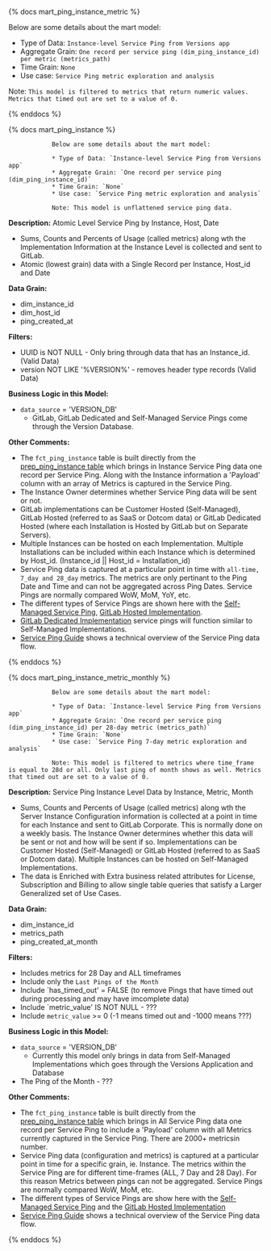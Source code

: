 {% docs mart_ping_instance_metric %}

Below are some details about the mart model:

* Type of Data: `Instance-level Service Ping from Versions app`
* Aggregate Grain: `One record per service ping (dim_ping_instance_id) per metric (metrics_path)`
* Time Grain: `None`
* Use case: `Service Ping metric exploration and analysis`

Note: `This model is filtered to metrics that return numeric values. Metrics that timed out are set to a value of 0.`

{% enddocs %}

{% docs mart_ping_instance %}

                Below are some details about the mart model:

                * Type of Data: `Instance-level Service Ping from Versions app`
                * Aggregate Grain: `One record per service ping (dim_ping_instance_id)`
                * Time Grain: `None`
                * Use case: `Service Ping metric exploration and analysis`

                Note: This model is unflattened service ping data.


**Description:** Atomic Level Service Ping by Instance, Host, Date
- Sums, Counts and Percents of Usage (called metrics) along wth the Implementation Information at the Instance Level is collected and sent to GitLab. 
- Atomic (lowest grain) data with a Single Record per Instance, Host_id and Date 

**Data Grain:**
- dim_instance_id
- dim_host_id
- ping_created_at

**Filters:**
- UUID is NOT NULL  -  Only bring through data that has an Instance_id.  (Valid Data)
- version NOT LIKE '%VERSION%'  - removes header type records (Valid Data)

**Business Logic in this Model:** 
- `data_source` = 'VERSION_DB'
  - GitLab, GitLab Dedicated and Self-Managed Service Pings come through the Version Database.   

**Other Comments:**
- The `fct_ping_instance` table is built directly from the [prep_ping_instance table](https://gitlab-data.gitlab.io/analytics/#!/model/model.gitlab_snowflake.prep_ping_instance) which brings in Instance Service Ping data one record per Service Ping.  Along with the Instance information a 'Payload' column with an array of Metrics is captured in the Service Ping. 
- The Instance Owner determines whether Service Ping data will be sent or not. 
- GitLab implementations can be Customer Hosted (Self-Managed), GitLab Hosted (referred to as SaaS or Dotcom data) or GitLab Dedicated Hosted (where each Installation is Hosted by GitLab but on Separate Servers).  
- Multiple Instances can be hosted on each Implementation. Multiple Installations can be included within each Instance which is determined by Host_id.   (Instance_id || Host_id = Installation_id)  
- Service Ping data is captured at a particular point in time with `all-time, 7_day and 28_day` metrics.  The metrics are only pertinant to the Ping Date and Time and can not be aggregated across Ping Dates. Service Pings are normally compared WoW, MoM, YoY,  etc.  
- The different types of Service Pings are shown here with the [Self-Managed Service Ping](https://about.gitlab.com/handbook/business-technology/data-team/data-catalog/saas-service-ping-automation/#self-managed-service-ping), [GitLab Hosted Implementation](https://about.gitlab.com/handbook/business-technology/data-team/data-catalog/saas-service-ping-automation/#saas-service-ping).
- [GitLab Dedicated Implementation](https://docs.gitlab.com/ee/subscriptions/gitlab_dedicated/#gitlab-dedicated) service pings will function similar to Self-Managed Implementations.
- [Service Ping Guide](https://docs.gitlab.com/ee/development/service_ping/) shows a technical overview of the Service Ping data flow.

{% enddocs %}

{% docs mart_ping_instance_metric_monthly %}

                Below are some details about the mart model:

                * Type of Data: `Instance-level Service Ping from Versions app`
                * Aggregate Grain: `One record per service ping (dim_ping_instance_id) per 28-day metric (metrics_path)`
                * Time Grain: `None`
                * Use case: `Service Ping 7-day metric exploration and analysis`

                Note: This model is filtered to metrics where time_frame is equal to 28d or all. Only last ping of month shows as well. Metrics that timed out are set to a value of 0.

**Description:** Service Ping Instance Level Data by Instance, Metric, Month
- Sums, Counts and Percents of Usage (called metrics) along wth the Server Instance Configuration information is collected at a point in time for each Instance and sent to GitLab Corporate.  This is normally done on a weekly basis.  The Instance Owner determines whether this data will be sent or not and how will be sent if so.   Implementations can be Customer Hosted (Self-Managed) or GitLab Hosted (referred to as SaaS or Dotcom data).  Multiple Instances can be hosted on Self-Managed Implementations. 
- The data is Enriched with Extra business related attributes for License, Subscription and Billing to allow single table queries that satisfy a Larger Generalized set of Use Cases.

**Data Grain:**
- dim_instance_id
- metrics_path
- ping_created_at_month

**Filters:**
- Includes metrics for 28 Day and ALL timeframes
- Include only the `Last Pings of the Month`
- Include `has_timed_out' = FALSE (to remove Pings that have timed out during processing and may have imcomplete data)
- Include `metric_value' IS NOT NULL - ???
- Include `metric_value` >= 0 (-1 means timed out and -1000 means ???)

**Business Logic in this Model:** 
- `data_source` = 'VERSION_DB'
  - Currently this model only brings in data from Self-Managed Implementations which goes through the Versions Application and Database
- The Ping of the Month - ???     

**Other Comments:**
- The `fct_ping_instance` table is built directly from the [prep_ping_instance table](https://gitlab-data.gitlab.io/analytics/#!/model/model.gitlab_snowflake.prep_ping_instance) which brings in All Service Ping data one record per Service Ping to include a 'Payload' column with all Metrics currently captured in the Service Ping.  There are 2000+ metricsin number. 
- Service Ping data (configuration and metrics) is captured at a particular point in time for a specific grain, ie. Instance.  The metrics within the Service Ping are for different time-frames (ALL, 7 Day and 28 Day).  For this reason Metrics between pings can not be aggregated.  Service Pings are normally compared WoW, MoM, etc.  
- The different types of Service Pings are show here with the [Self-Managed Service Ping](https://about.gitlab.com/handbook/business-technology/data-team/data-catalog/saas-service-ping-automation/#self-managed-service-ping) and the [GitLab Hosted Implementation](https://about.gitlab.com/handbook/business-technology/data-team/data-catalog/saas-service-ping-automation/#saas-service-ping)
- [Service Ping Guide](https://docs.gitlab.com/ee/development/service_ping/) shows a technical overview of the Service Ping data flow.

{% enddocs %}
